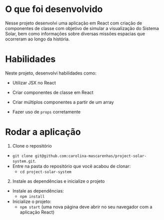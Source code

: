 # O que foi desenvolvido
Nesse projeto desenvolvi uma aplicação em React com criação de componentes de classe com objetivo de simular a visualização do Sistema Solar, bem como informações sobre diversas missões espacias que ocorreram ao longo da história.

# Habilidades
Neste projeto, desenvolvi habilidades como:

  * Utilizar JSX no React

  * Criar componentes de classe em React

  * Criar múltiplos componentes a partir de um array

  * Fazer uso de `props` corretamente

# Rodar a aplicação
1. Clone o repositório
  * `git clone git@github.com:carolina-mascarenhas/project-solar-system.git`.
  * Entre na pasta do repositório que você acabou de clonar:
    * `cd project-solar-system`

2. Instale as dependências e inicialize o projeto
  * Instale as dependências:
    * `npm install`
  * Inicialize o projeto:
    * `npm start` (uma nova página deve abrir no seu navegador com a aplicação React)
